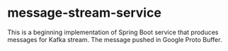 # message-stream-service

This is a beginning implementation of Spring Boot service that produces messages for Kafka stream. The message pushed in Google Proto Buffer.
